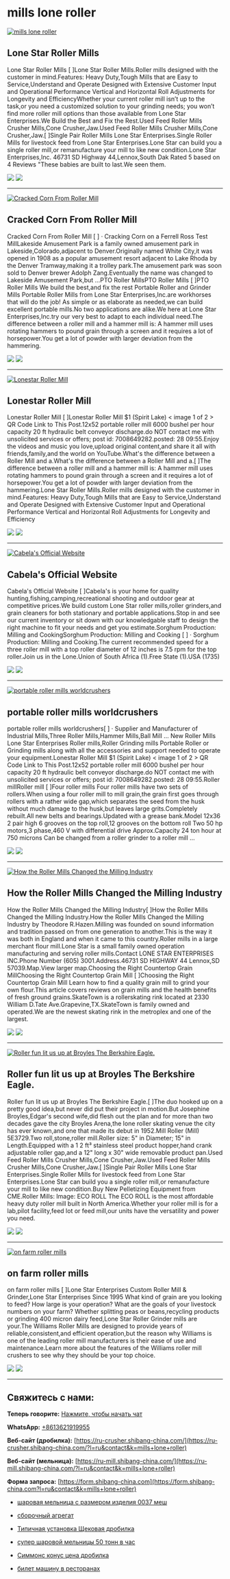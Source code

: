 # mills lone roller

<a href="https://swt.shibang-china.com/?l=ru&img&k=mills+lone+roller" target="_blank">![mills lone roller](http://static.shibang-china.com/all-800x300/774.jpg)</a>

## Lone Star Roller Mills
Lone Star Roller Mills [ ]Lone Star Roller Mills.Roller mills designed with the customer in mind.Features: Heavy Duty,Tough Mills that are Easy to Service,Understand and Operate Designed with Extensive Customer Input and Operational Performance Vertical and Horizontal Roll Adjustments for Longevity and EfficiencyWhether your current roller mill isn’t up to the task,or you need a customized solution to your grinding needs; you won’t find more roller mill options than those available from Lone Star Enterprises.We Build the Best and Fix the Rest.Used Feed Roller Mills Crusher Mills,Cone Crusher,Jaw.Used Feed Roller Mills Crusher Mills,Cone Crusher,Jaw.[ ]Single Pair Roller Mills Lone Star Enterprises.Single Roller Mills for livestock feed from Lone Star Enterprises.Lone Star can build you a single roller mill,or remanufacture your mill to like new condition.Lone Star Enterprises,Inc. 46731 SD Highway 44,Lennox,South Dak Rated 5 based on 4 Reviews &quot;These babies are built to last.We seen them.


<a href="https://whatsapp.shibangsoft.com/WhatsApp.php" target="_blank" title="WhatsApp">![](http://static.shibang-china.com/icon/whatsapp.png)</a> <a href="https://swt.shibang-china.com/?l=ru&icon&k=mills+lone+roller" target="_blank">![](http://static.shibang-china.com/icon/chat-ru.png)</a>

---

<a href="https://swt.shibang-china.com/?l=ru&img&k=mills+lone+roller" target="_blank">![Cracked Corn From Roller Mill](http://static.shibang-china.com/all-800x300/736.jpg)</a>

## Cracked Corn From Roller Mill
Cracked Corn From Roller Mill [ ]&nbsp;&#0183;&#32;Cracking Corn on a Ferrell Ross Test MillLakeside Amusement Park is a family owned amusement park in Lakeside,Colorado,adjacent to Denver.Originally named White City,it was opened in 1908 as a popular amusement resort adjacent to Lake Rhoda by the Denver Tramway,making it a trolley park.The amusement park was soon sold to Denver brewer Adolph Zang.Eventually the name was changed to Lakeside Amusement Park,but …PTO Roller MillsPTO Roller Mills [ ]PTO Roller Mills We build the best,and fix the rest Portable Roller and Grinder Mills Portable Roller Mills from Lone Star Enterprises,Inc.are workhorses that will do the job! As simple or as elaborate as needed,we can build excellent portable mills.No two applications are alike.We here at Lone Star Enterprises,Inc.try our very best to adapt to each individual need.The difference between a roller mill and a hammer mill is: A hammer mill uses rotating hammers to pound grain through a screen and it requires a lot of horsepower.You get a lot of powder with larger deviation from the hammering.


<a href="https://whatsapp.shibangsoft.com/WhatsApp.php" target="_blank" title="WhatsApp">![](http://static.shibang-china.com/icon/whatsapp.png)</a> <a href="https://swt.shibang-china.com/?l=ru&icon&k=mills+lone+roller" target="_blank">![](http://static.shibang-china.com/icon/chat-ru.png)</a>

---

<a href="https://swt.shibang-china.com/?l=ru&img&k=mills+lone+roller" target="_blank">![Lonestar Roller Mill](http://static.shibang-china.com/all-800x300/781.jpg)</a>

## Lonestar Roller Mill
Lonestar Roller Mill [ ]Lonestar Roller Mill $1 (Spirit Lake) &lt; image 1 of 2 &gt; QR Code Link to This Post.12x52 portable roller mill 6000 bushel per hour capacity 20 ft hydraulic belt conveyor discharge.do NOT contact me with unsolicited services or offers; post id: 7008649282.posted: 28 09:55.Enjoy the videos and music you love,upload original content,and share it all with friends,family,and the world on YouTube.What's the difference between a Roller Mill and a.What's the difference between a Roller Mill and a.[ ]The difference between a roller mill and a hammer mill is: A hammer mill uses rotating hammers to pound grain through a screen and it requires a lot of horsepower.You get a lot of powder with larger deviation from the hammering.Lone Star Roller Mills.Roller mills designed with the customer in mind.Features: Heavy Duty,Tough Mills that are Easy to Service,Understand and Operate Designed with Extensive Customer Input and Operational Performance Vertical and Horizontal Roll Adjustments for Longevity and Efficiency


<a href="https://whatsapp.shibangsoft.com/WhatsApp.php" target="_blank" title="WhatsApp">![](http://static.shibang-china.com/icon/whatsapp.png)</a> <a href="https://swt.shibang-china.com/?l=ru&icon&k=mills+lone+roller" target="_blank">![](http://static.shibang-china.com/icon/chat-ru.png)</a>

---

<a href="https://swt.shibang-china.com/?l=ru&img&k=mills+lone+roller" target="_blank">![Cabela's Official Website](http://static.shibang-china.com/all-800x300/35.jpg)</a>

## Cabela's Official Website
Cabela's Official Website [ ]Cabela's is your home for quality hunting,fishing,camping,recreational shooting and outdoor gear at competitive prices.We build custom Lone Star roller mills,roller grinders,and grain cleaners for both stationary and portable applications.Stop in and see our current inventory or sit down with our knowledgable staff to design the right machine to fit your needs and get you estimate.Sorghum Production: Milling and CookingSorghum Production: Milling and Cooking [ ]&nbsp;&#0183;&#32;Sorghum Production: Milling and Cooking.The current recommended speed for a three roller mill with a top roller diameter of 12 inches is 7.5 rpm for the top roller.Join us in the Lone.Union of South Africa (1).Free State (1).USA (1735)


<a href="https://whatsapp.shibangsoft.com/WhatsApp.php" target="_blank" title="WhatsApp">![](http://static.shibang-china.com/icon/whatsapp.png)</a> <a href="https://swt.shibang-china.com/?l=ru&icon&k=mills+lone+roller" target="_blank">![](http://static.shibang-china.com/icon/chat-ru.png)</a>

---

<a href="https://swt.shibang-china.com/?l=ru&img&k=mills+lone+roller" target="_blank">![portable roller mills worldcrushers](http://static.shibang-china.com/all-800x300/1470.jpg)</a>

## portable roller mills worldcrushers
portable roller mills worldcrushers[ ]&nbsp;&#0183;&#32;Supplier and Manufacturer of Industrial Mills,Three Roller Mills,Hammer Mills,Ball Mill … New Roller Mills Lone Star Enterprises Roller mills,Roller Grinding mills Portable Roller or Grinding mills along with all the accessories and support needed to operate your equipment.Lonestar Roller Mill $1 (Spirit Lake) &lt; image 1 of 2 &gt; QR Code Link to This Post.12x52 portable roller mill 6000 bushel per hour capacity 20 ft hydraulic belt conveyor discharge.do NOT contact me with unsolicited services or offers; post id: 7008649282.posted: 28 09:55.Roller millRoller mill [ ]Four roller mills Four roller mills have two sets of rollers.When using a four roller mill to mill grain,the grain first goes through rollers with a rather wide gap,which separates the seed from the husk without much damage to the husk,but leaves large grits.Completely rebuilt.All new belts and bearings.Updated with a grease bank.Model 12x36 2 pair high 6 grooves on the top roll,12 grooves on the bottom roll Two 50 hp motors,3 phase,460 V with differential drive Approx.Capacity 24 ton hour at 750 microns Can be changed from a roller grinder to a roller mill …


<a href="https://whatsapp.shibangsoft.com/WhatsApp.php" target="_blank" title="WhatsApp">![](http://static.shibang-china.com/icon/whatsapp.png)</a> <a href="https://swt.shibang-china.com/?l=ru&icon&k=mills+lone+roller" target="_blank">![](http://static.shibang-china.com/icon/chat-ru.png)</a>

---

<a href="https://swt.shibang-china.com/?l=ru&img&k=mills+lone+roller" target="_blank">![How the Roller Mills Changed the Milling Industry](http://static.shibang-china.com/all-800x300/726.jpg)</a>

## How the Roller Mills Changed the Milling Industry
How the Roller Mills Changed the Milling Industry[ ]How the Roller Mills Changed the Milling Industry.How the Roller Mills Changed the Milling Industry by Theodore R.Hazen.Milling was founded on sound information and tradition passed on from one generation to another.This is the way it was both in England and when it came to this country.Roller mills in a large merchant flour mill.Lone Star is a small family owned operation manufacturing and serving roller mills.Contact LONE STAR ENTERPRISES INC.Phone Number (605) 3001.Address.46731 SD HIGHWAY 44 Lennox,SD 57039.Map.View larger map.Choosing the Right Countertop Grain MillChoosing the Right Countertop Grain Mill [ ]Choosing the Right Countertop Grain Mill Learn how to find a quality grain mill to grind your own flour.This article covers reviews on grain mills and the health benefits of fresh ground grains.SkateTown is a rollerskating rink located at 2330 William D.Tate Ave.Grapevine,TX.SkateTown is family owned and operated.We are the newest skating rink in the metroplex and one of the largest.


<a href="https://whatsapp.shibangsoft.com/WhatsApp.php" target="_blank" title="WhatsApp">![](http://static.shibang-china.com/icon/whatsapp.png)</a> <a href="https://swt.shibang-china.com/?l=ru&icon&k=mills+lone+roller" target="_blank">![](http://static.shibang-china.com/icon/chat-ru.png)</a>

---

<a href="https://swt.shibang-china.com/?l=ru&img&k=mills+lone+roller" target="_blank">![Roller fun lit us up at Broyles The Berkshire Eagle.](http://static.shibang-china.com/all-800x300/854.jpg)</a>

## Roller fun lit us up at Broyles The Berkshire Eagle.
Roller fun lit us up at Broyles The Berkshire Eagle.[ ]The duo hooked up on a pretty good idea,but never did put their project in motion.But Josephine Broyles,Edgar's second wife,did flesh out the plan and for more than two decades gave the city Broyles Arena,the lone roller skating venue the city has ever known,and one that made its debut in 1952.Mill Roller (Mill) 5E3729.Two roll,stone,roller mill.Roller size: 5&quot; in Diameter; 15&quot; in Length.Equipped with a 1 2 ft&#179; stainless steel product hopper,hand crank adjustable roller gap,and a 12&quot; long x 30&quot; wide removable product pan.Used Feed Roller Mills Crusher Mills,Cone Crusher,Jaw.Used Feed Roller Mills Crusher Mills,Cone Crusher,Jaw.[ ]Single Pair Roller Mills Lone Star Enterprises.Single Roller Mills for livestock feed from Lone Star Enterprises.Lone Star can build you a single roller mill,or remanufacture your mill to like new condition.Buy New Pelletizing Equipment from CME.Roller Mills: Image: ECO ROLL The ECO ROLL is the most affordable heavy duty roller mill built in North America.Whether your roller mill is for a lab,pilot facility,feed lot or feed mill,our units have the versatility and power you need.


<a href="https://whatsapp.shibangsoft.com/WhatsApp.php" target="_blank" title="WhatsApp">![](http://static.shibang-china.com/icon/whatsapp.png)</a> <a href="https://swt.shibang-china.com/?l=ru&icon&k=mills+lone+roller" target="_blank">![](http://static.shibang-china.com/icon/chat-ru.png)</a>

---

<a href="https://swt.shibang-china.com/?l=ru&img&k=mills+lone+roller" target="_blank">![on farm roller mills](http://static.shibang-china.com/all-800x300/402.jpg)</a>

## on farm roller mills
on farm roller mills [ ]Lone Star Enterprises Custom Roller Mill &amp; Grinder,Lone Star Enterprises Since 1995 What kind of grain are you looking to feed? How large is your operation? What are the goals of your livestock numbers on your farm? Whether splitting peas or beans,recycling products or grinding 400 micron dairy feed,Lone Star Roller Grinder mills are your.The Williams Roller Mills are designed to provide years of reliable,consistent,and efficient operation,but the reason why Williams is one of the leading roller mill manufacturers is their ease of use and maintenance.Learn more about the features of the Williams roller mill crushers to see why they should be your top choice.

<a href="https://whatsapp.shibangsoft.com/WhatsApp.php" target="_blank" title="WhatsApp">![](http://static.shibang-china.com/icon/whatsapp.png)</a> <a href="https://swt.shibang-china.com/?l=ru&icon&k=mills+lone+roller" target="_blank">![](http://static.shibang-china.com/icon/chat-ru.png)</a>

---
## Свяжитесь с нами:

**Теперь говорите:** [Нажмите, чтобы начать чат](https://swt.shibang-china.com?l=ru&contact&k=mills+lone+roller)

**WhatsApp:**  [+8613621919955](https://whatsapp.shibangsoft.com/WhatsApp.php)

**Веб-сайт (дробилка):** [https://ru-crusher.shibang-china.com/](https://ru-crusher.shibang-china.com/?l=ru&contact&k=mills+lone+roller)

**Веб-сайт (мельница):** [https://ru-mill.shibang-china.com/](https://ru-mill.shibang-china.com/?l=ru&contact&k=mills+lone+roller)

**Форма запроса:** [https://form.shibang-china.com](https://form.shibang-china.com?l=ru&contact&k=mills+lone+roller)

* [шаровая мельница с размером изделия 0037 меш](../116/%D1%88%D0%B0%D1%80%D0%BE%D0%B2%D0%B0%D1%8F%20%D0%BC%D0%B5%D0%BB%D1%8C%D0%BD%D0%B8%D1%86%D0%B0%20%D1%81%20%D1%80%D0%B0%D0%B7%D0%BC%D0%B5%D1%80%D0%BE%D0%BC%20%D0%B8%D0%B7%D0%B4%D0%B5%D0%BB%D0%B8%D1%8F%200037%20%D0%BC%D0%B5%D1%88.md)

* [сборочный агрегат](../116/%D1%81%D0%B1%D0%BE%D1%80%D0%BE%D1%87%D0%BD%D1%8B%D0%B9%20%D0%B0%D0%B3%D1%80%D0%B5%D0%B3%D0%B0%D1%82.md)

* [Типичная установка Щековая дробилка](../115/%D0%A2%D0%B8%D0%BF%D0%B8%D1%87%D0%BD%D0%B0%D1%8F%20%D1%83%D1%81%D1%82%D0%B0%D0%BD%D0%BE%D0%B2%D0%BA%D0%B0%20%D0%A9%D0%B5%D0%BA%D0%BE%D0%B2%D0%B0%D1%8F%20%D0%B4%D1%80%D0%BE%D0%B1%D0%B8%D0%BB%D0%BA%D0%B0.md)

* [супер шаровой мельницы 50 тонн в час](../112/%D1%81%D1%83%D0%BF%D0%B5%D1%80%20%D1%88%D0%B0%D1%80%D0%BE%D0%B2%D0%BE%D0%B9%20%D0%BC%D0%B5%D0%BB%D1%8C%D0%BD%D0%B8%D1%86%D1%8B%2050%20%D1%82%D0%BE%D0%BD%D0%BD%20%D0%B2%20%D1%87%D0%B0%D1%81.md)

* [Симмонс конус цена дробилка](../112/%D0%A1%D0%B8%D0%BC%D0%BC%D0%BE%D0%BD%D1%81%20%D0%BA%D0%BE%D0%BD%D1%83%D1%81%20%D1%86%D0%B5%D0%BD%D0%B0%20%D0%B4%D1%80%D0%BE%D0%B1%D0%B8%D0%BB%D0%BA%D0%B0.md)

* [билет машину в ресторанах](../108/%D0%B1%D0%B8%D0%BB%D0%B5%D1%82%20%D0%BC%D0%B0%D1%88%D0%B8%D0%BD%D1%83%20%D0%B2%20%D1%80%D0%B5%D1%81%D1%82%D0%BE%D1%80%D0%B0%D0%BD%D0%B0%D1%85.md)